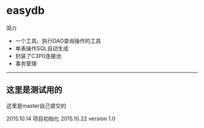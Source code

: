 # easydb
简介 
- 一个工具，执行DAO查询操作的工具
- 单表操作SQL自动生成
- 封装了C3P0连接池
- 事务管理
--------------------------
这里是测试用的
------
这里是master自己提交的

2015.10.14 项目初始化
2015.10.22 version 1.0
